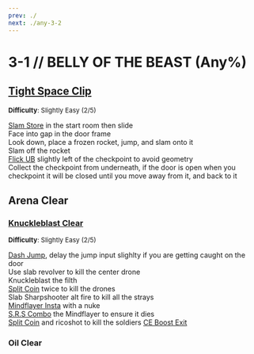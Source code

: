```yaml
---
prev: ./
next: ./any-3-2
---
```


# 3-1 // BELLY OF THE BEAST (Any%)

## [Tight Space Clip](https://youtu.be/WvOWvKw9jVM)
<font size="2">
    <b>Difficulty</b>: Slightly Easy (2/5)
</font>

[Slam Store](/speedrun-tech.md#slam-store) in the start room then slide <br/>
Face into gap in the door frame <br/>
Look down, place a frozen rocket, jump, and slam onto it <br/>
Slam off the rocket <br/>
[Flick UB](/speedrun-tech.md#flick-ub) slightly left of the checkpoint to avoid geometry <br/>
Collect the checkpoint from underneath, if the door is open when you checkpoint it will be closed until you move away from it, and back to it <br/>

## Arena Clear

### [Knuckleblast Clear](https://youtu.be/F92tVBHlow0)
<font size="2">
    <b>Difficulty</b>: Slightly Easy (2/5)
</font>

[Dash Jump](/speedrun-tech.md#dash-jump), delay the jump input slighlty if you are getting caught on the door <br/>
Use slab revolver to kill the center drone <br/>
Knuckleblast the filth <br/>
[Split Coin](/speedrun-tech.md#split-coins) twice to kill the drones <br/>
Slab Sharpshooter alt fire to kill all the strays <br/>
[Mindflayer Insta](/speedrun-tech.md#mindflayer-instas) with a nuke <br/>
[S.R.S Combo](/speedrun-tech.md#srs-combo) the Mindflayer to ensure it dies <br/>
[Split Coin](/speedrun-tech.md#split-coins) and ricoshot to kill the soldiers
[CE Boost Exit](/speedrun-tech.md#ce-boost-exit)

### Oil Clear
